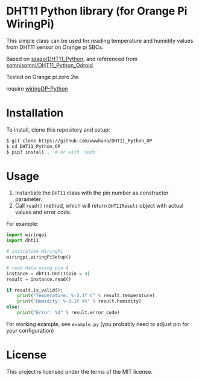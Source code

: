 # DHT11 Python library (for Orange Pi WiringPi)

This simple class can be used for reading temperature and humidity values from DHT11 sensor on Orange pi SBCs.

Based on [szazo/DHT11_Python](https://github.com/szazo/DHT11_Python), and referenced from [somnisomni/DHT11_Python_Odroid](https://github.com/somnisomni/DHT11_Python_Odroid).

Tested on Orange pi zero 2w.

require [wiringOP-Python](https://github.com/orangepi-xunlong/wiringOP-Python)


# Installation

To install, clone this repository and setup:

```sh
$ git clone https://github.com/wwwhana/DHT11_Python_OP
$ cd DHT11_Python_OP
$ pip3 install .  # or with `sudo`
```

# Usage

1. Instantiate the `DHT11` class with the pin number as constructor parameter.
2. Call `read()` method, which will return `DHT11Result` object with actual values and error code.

For example:

```python
import wiringpi
import dht11

# initialize WiringPi
wiringpi.wiringPiSetup()

# read data using pin 4
instance = dht11.DHT11(pin = 4)
result = instance.read()

if result.is_valid():
    print("Temperature: %-3.1f C" % result.temperature)
    print("Humidity: %-3.1f %%" % result.humidity)
else:
    print("Error: %d" % result.error_code)
```

For working example, see `example.py` (you probably need to adjust pin for your configuration)

# License

This project is licensed under the terms of the MIT license.
